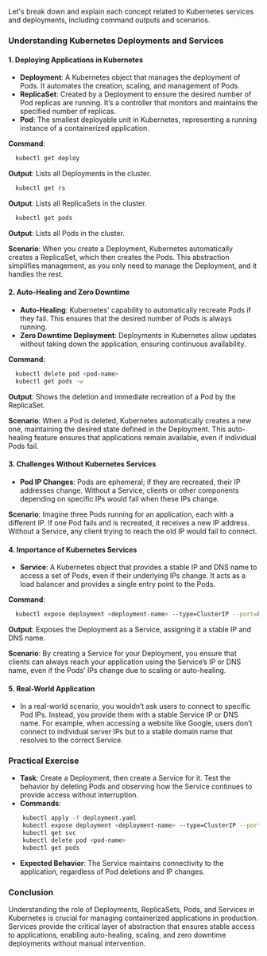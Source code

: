 Let's break down and explain each concept related to Kubernetes services and deployments, including command outputs and scenarios.

### **Understanding Kubernetes Deployments and Services**

#### 1. **Deploying Applications in Kubernetes**
   - **Deployment**: A Kubernetes object that manages the deployment of Pods. It automates the creation, scaling, and management of Pods.
   - **ReplicaSet**: Created by a Deployment to ensure the desired number of Pod replicas are running. It’s a controller that monitors and maintains the specified number of replicas.
   - **Pod**: The smallest deployable unit in Kubernetes, representing a running instance of a containerized application.

   **Command**: 
 ```bash
   kubectl get deploy
 ```
   **Output**: Lists all Deployments in the cluster.
 ```bash
   kubectl get rs
 ```
   **Output**: Lists all ReplicaSets in the cluster.
 ```bash
   kubectl get pods
 ```
   **Output**: Lists all Pods in the cluster.

   **Scenario**: When you create a Deployment, Kubernetes automatically creates a ReplicaSet, which then creates the Pods. This abstraction simplifies management, as you only need to manage the Deployment, and it handles the rest.

#### 2. **Auto-Healing and Zero Downtime**
   - **Auto-Healing**: Kubernetes' capability to automatically recreate Pods if they fail. This ensures that the desired number of Pods is always running.
   - **Zero Downtime Deployment**: Deployments in Kubernetes allow updates without taking down the application, ensuring continuous availability.

   **Command**:
 ```bash
   kubectl delete pod <pod-name>
   kubectl get pods -w
 ```
   **Output**: Shows the deletion and immediate recreation of a Pod by the ReplicaSet.

   **Scenario**: When a Pod is deleted, Kubernetes automatically creates a new one, maintaining the desired state defined in the Deployment. This auto-healing feature ensures that applications remain available, even if individual Pods fail.

#### 3. **Challenges Without Kubernetes Services**
   - **Pod IP Changes**: Pods are ephemeral; if they are recreated, their IP addresses change. Without a Service, clients or other components depending on specific IPs would fail when these IPs change.

   **Scenario**: Imagine three Pods running for an application, each with a different IP. If one Pod fails and is recreated, it receives a new IP address. Without a Service, any client trying to reach the old IP would fail to connect.

#### 4. **Importance of Kubernetes Services**
   - **Service**: A Kubernetes object that provides a stable IP and DNS name to access a set of Pods, even if their underlying IPs change. It acts as a load balancer and provides a single entry point to the Pods.

   **Command**:
 ```bash
   kubectl expose deployment <deployment-name> --type=ClusterIP --port=80
 ```
   **Output**: Exposes the Deployment as a Service, assigning it a stable IP and DNS name.

   **Scenario**: By creating a Service for your Deployment, you ensure that clients can always reach your application using the Service’s IP or DNS name, even if the Pods' IPs change due to scaling or auto-healing.

#### 5. **Real-World Application**
   - In a real-world scenario, you wouldn’t ask users to connect to specific Pod IPs. Instead, you provide them with a stable Service IP or DNS name. For example, when accessing a website like Google, users don’t connect to individual server IPs but to a stable domain name that resolves to the correct Service.

### **Practical Exercise**
   - **Task**: Create a Deployment, then create a Service for it. Test the behavior by deleting Pods and observing how the Service continues to provide access without interruption.
   - **Commands**:
 ```bash
     kubectl apply -f deployment.yaml
     kubectl expose deployment <deployment-name> --type=ClusterIP --port=80
     kubectl get svc
     kubectl delete pod <pod-name>
     kubectl get pods
 ```
   - **Expected Behavior**: The Service maintains connectivity to the application, regardless of Pod deletions and IP changes.

### **Conclusion**
Understanding the role of Deployments, ReplicaSets, Pods, and Services in Kubernetes is crucial for managing containerized applications in production. Services provide the critical layer of abstraction that ensures stable access to applications, enabling auto-healing, scaling, and zero downtime deployments without manual intervention.